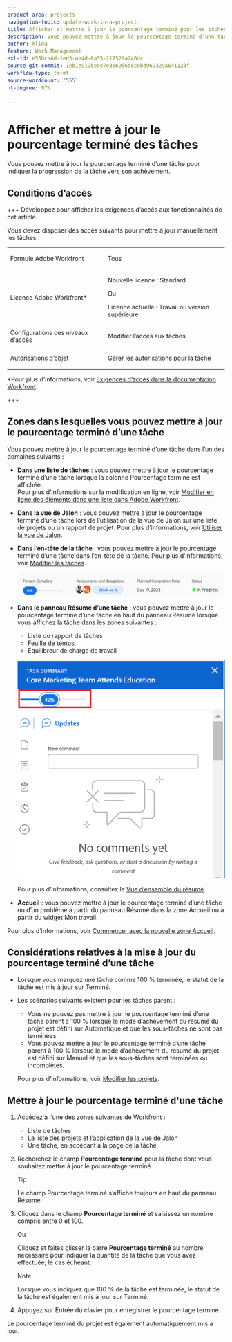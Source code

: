 ```yaml
---
product-area: projects
navigation-topic: update-work-in-a-project
title: Afficher et mettre à jour le pourcentage terminé pour les tâches
description: Vous pouvez mettre à jour le pourcentage terminé d’une tâche pour indiquer la progression de la tâche vers son achèvement.
author: Alina
feature: Work Management
exl-id: e53bca4d-1ed3-4e4d-8a35-217529a246dc
source-git-commit: 1eb1e919bede7e366956d8c0bd969329a641123f
workflow-type: tm+mt
source-wordcount: '555'
ht-degree: 97%

---
```


# Afficher et mettre à jour le pourcentage terminé des tâches

<!--Audited:01/2024-->

Vous pouvez mettre à jour le pourcentage terminé d’une tâche pour indiquer la progression de la tâche vers son achèvement.

## Conditions d’accès

+++ Développez pour afficher les exigences d’accès aux fonctionnalités de cet article.

Vous devez disposer des accès suivants pour mettre à jour manuellement les tâches :

<table style="table-layout:auto"> 
 <col> 
 <col> 
 <tbody> 
  <tr> 
   <td role="rowheader">Formule Adobe Workfront</td> 
   <td> <p>Tous</p> </td> 
  </tr> 
  <tr> 
   <td role="rowheader">Licence Adobe Workfront*</td> 
   <td> <p>Nouvelle licence : Standard</p> 
   Ou
   <p>Licence actuelle : Travail ou version supérieure</p>
   </td> 
  </tr> 
  <tr> 
   <td role="rowheader">Configurations des niveaux d’accès</td> 
   <td> <p>Modifier l’accès aux tâches</p> </td> 
  </tr> 
  <tr> 
   <td role="rowheader">Autorisations d’objet</td> 
   <td> <p>Gérer les autorisations pour la tâche</p>  </td> 
  </tr> 
 </tbody> 
</table>

*Pour plus d’informations, voir [Exigences d’accès dans la documentation Workfront](/help/quicksilver/administration-and-setup/add-users/access-levels-and-object-permissions/access-level-requirements-in-documentation.md).

+++

## Zones dans lesquelles vous pouvez mettre à jour le pourcentage terminé d’une tâche

Vous pouvez mettre à jour le pourcentage terminé d’une tâche dans l’un des domaines suivants :

* **Dans une liste de tâches** : vous pouvez mettre à jour le pourcentage terminé d’une tâche lorsque la colonne Pourcentage terminé est affichée.\
  Pour plus d’informations sur la modification en ligne, voir [Modifier en ligne des éléments dans une liste dans Adobe Workfront](../../../workfront-basics/navigate-workfront/use-lists/inline-edit-objects.md).

* **Dans la vue de Jalon** : vous pouvez mettre à jour le pourcentage terminé d’une tâche lors de l’utilisation de la vue de Jalon sur une liste de projets ou un rapport de projet. Pour plus d’informations, voir [Utiliser la vue de Jalon](../../../reports-and-dashboards/reports/reporting-elements/use-milestone-view.md).

<!--only in legacy commenting: 
* **As you update the task**:  You can update the percent complete option of a task when adding an update to the task.

  >[!IMPORTANT]
  >
  >This option displays only after you enable the Show Percent Complete option.  
  >To enable the percent complete update bar for tasks, do the following:   
  >
  >1. Go to the **Main** menu>your name>**More** icon next to your name >**Edit** > select **Show percent complete on update status**.   
  >![](assets/show-percent-complete-toggle-in-user-profile-350x243.png)  >-->

* **Dans l’en-tête de la tâche** : vous pouvez mettre à jour le pourcentage terminé d’une tâche dans l’en-tête de la tâche. Pour plus d’informations, voir [Modifier les tâches](../../tasks/manage-tasks/edit-tasks.md).

  ![](assets/nwe-updatetaskpercentinheader-350x54.png)

* **Dans le panneau Résumé d’une tâche** : vous pouvez mettre à jour le pourcentage terminé d’une tâche en haut du panneau Résumé lorsque vous affichez la tâche dans les zones suivantes :

   * Liste ou rapport de tâches
   * Feuille de temps
   * Équilibreur de charge de travail

  ![](assets/update-percent-complete-in-task-summary-highlighted.png)

  Pour plus d’informations, consultez la [Vue d’ensemble du résumé](/help/quicksilver/workfront-basics/the-new-workfront-experience/summary-overview.md).

* **Accueil** : vous pouvez mettre à jour le pourcentage terminé d’une tâche ou d’un problème à partir du panneau Résumé dans la zone Accueil ou à partir du widget Mon travail.

Pour plus d’informations, voir [Commencer avec la nouvelle zone Accueil](/help/quicksilver/workfront-basics/using-home/new-home/get-started-with-new-home.md).

## Considérations relatives à la mise à jour du pourcentage terminé d’une tâche

* Lorsque vous marquez une tâche comme 100 % terminée, le statut de la tâche est mis à jour sur Terminé.
* Les scénarios suivants existent pour les tâches parent :
   * Vous ne pouvez pas mettre à jour le pourcentage terminé d’une tâche parent à 100 % lorsque le mode d’achèvement du résumé du projet est défini sur Automatique et que les sous-tâches ne sont pas terminées.
   * Vous pouvez mettre à jour le pourcentage terminé d’une tâche parent à 100 % lorsque le mode d’achèvement du résumé du projet est défini sur Manuel et que les sous-tâches sont terminées ou incomplètes.

  Pour plus d’informations, voir [Modifier les projets](../manage-projects/edit-projects.md).

## Mettre à jour le pourcentage terminé d&#39;une tâche

1. Accédez à l’une des zones suivantes de Workfront :

   * Liste de tâches
   * La liste des projets et l’application de la vue de Jalon
   * Une tâche, en accédant à la page de la tâche
1. Recherchez le champ **Pourcentage terminé** pour la tâche dont vous souhaitez mettre à jour le pourcentage terminé.

   >[!TIP]
   >
   >  Le champ Pourcentage terminé s’affiche toujours en haut du panneau Résumé.


1. Cliquez dans le champ **Pourcentage terminé** et saisissez un nombre compris entre 0 et 100.

   Ou

   Cliquez et faites glisser la barre **Pourcentage terminé** au nombre nécessaire pour indiquer la quantité de la tâche que vous avez effectuée, le cas échéant.

   >[!NOTE]
   >
   >Lorsque vous indiquez que 100 % de la tâche est terminée, le statut de la tâche est également mis à jour sur Terminé.


1. Appuyez sur Entrée du clavier pour enregistrer le pourcentage terminé.

Le pourcentage terminé du projet est également automatiquement mis à jour.

